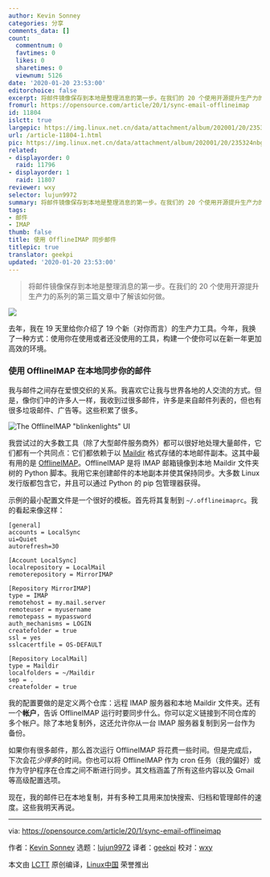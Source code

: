 ```yaml
---
author: Kevin Sonney
categories: 分享
comments_data: []
count:
  commentnum: 0
  favtimes: 0
  likes: 0
  sharetimes: 0
  viewnum: 5126
date: '2020-01-20 23:53:00'
editorchoice: false
excerpt: 将邮件镜像保存到本地是整理消息的第一步。在我们的 20 个使用开源提升生产力的系列的第三篇文章中了解该如何做。
fromurl: https://opensource.com/article/20/1/sync-email-offlineimap
id: 11804
islctt: true
largepic: https://img.linux.net.cn/data/attachment/album/202001/20/235324nbgfyuwl98syowta.jpg
url: /article-11804-1.html
pic: https://img.linux.net.cn/data/attachment/album/202001/20/235324nbgfyuwl98syowta.jpg.thumb.jpg
related:
- displayorder: 0
  raid: 11796
- displayorder: 1
  raid: 11807
reviewer: wxy
selector: lujun9972
summary: 将邮件镜像保存到本地是整理消息的第一步。在我们的 20 个使用开源提升生产力的系列的第三篇文章中了解该如何做。
tags:
- 邮件
- IMAP
thumb: false
title: 使用 OfflineIMAP 同步邮件
titlepic: true
translator: geekpi
updated: '2020-01-20 23:53:00'
---
```



> 
> 将邮件镜像保存到本地是整理消息的第一步。在我们的 20 个使用开源提升生产力的系列的第三篇文章中了解该如何做。
> 
> 
> 


![](/data/attachment/album/202001/20/235324nbgfyuwl98syowta.jpg)


去年，我在 19 天里给你介绍了 19 个新（对你而言）的生产力工具。今年，我换了一种方式：使用你在使用或者还没使用的工具，构建一个使你可以在新一年更加高效的环境。


### 使用 OfflineIMAP 在本地同步你的邮件


我与邮件之间存在爱恨交织的关系。我喜欢它让我与世界各地的人交流的方式。但是，像你们中的许多人一样，我收到过很多邮件，许多是来自邮件列表的，但也有很多垃圾邮件、广告等。这些积累了很多。


![The OfflineIMAP "blinkenlights" UI](/data/attachment/album/202001/20/235414p4oa0ab49mmou91j.png "The OfflineIMAP \"blinkenlights\" UI")


我尝试过的大多数工具（除了大型邮件服务商外）都可以很好地处理大量邮件，它们都有一个共同点：它们都依赖于以 [Maildir](https://en.wikipedia.org/wiki/Maildir) 格式存储的本地邮件副本。这其中最有用的是 [OfflineIMAP](http://www.offlineimap.org/)。OfflineIMAP 是将 IMAP 邮箱镜像到本地 Maildir 文件夹树的 Python 脚本。我用它来创建邮件的本地副本并使其保持同步。大多数 Linux 发行版都包含它，并且可以通过 Python 的 pip 包管理器获得。


示例的最小配置文件是一个很好的模板。首先将其复制到 `~/.offlineimaprc`。我的看起来像这样：



```
[general]
accounts = LocalSync
ui=Quiet
autorefresh=30

[Account LocalSync]
localrepository = LocalMail
remoterepository = MirrorIMAP

[Repository MirrorIMAP]
type = IMAP
remotehost = my.mail.server
remoteuser = myusername
remotepass = mypassword
auth_mechanisms = LOGIN
createfolder = true
ssl = yes
sslcacertfile = OS-DEFAULT

[Repository LocalMail]
type = Maildir
localfolders = ~/Maildir
sep = .
createfolder = true
```

我的配置要做的是定义两个仓库：远程 IMAP 服务器和本地 Maildir 文件夹。还有一个**帐户**，告诉 OfflineIMAP 运行时要同步什么。你可以定义链接到不同仓库的多个帐户。除了本地复制外，这还允许你从一台 IMAP 服务器复制到另一台作为备份。


如果你有很多邮件，那么首次运行 OfflineIMAP 将花费一些时间。但是完成后，下次会花*少得多*的时间。你也可以将 OfflineIMAP 作为 cron 任务（我的偏好）或作为守护程序在仓库之间不断进行同步。其文档涵盖了所有这些内容以及 Gmail 等高级配置选项。


现在，我的邮件已在本地复制，并有多种工具用来加快搜索、归档和管理邮件的速度。这些我明天再说。




---


via: <https://opensource.com/article/20/1/sync-email-offlineimap>


作者：[Kevin Sonney](https://opensource.com/users/ksonney) 选题：[lujun9972](https://github.com/lujun9972) 译者：[geekpi](https://github.com/geekpi) 校对：[wxy](https://github.com/wxy)


本文由 [LCTT](https://github.com/LCTT/TranslateProject) 原创编译，[Linux中国](https://linux.cn/) 荣誉推出